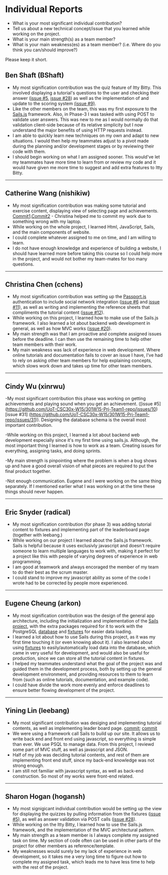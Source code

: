 # Individual Reports

- What is your most significant individual contribution?
- Tell us about a new technical concept/issue that you learned while working on the project.
- What is your main strength(s) as a team member?
- What is your main weakness(es) as a team member? (i.e. Where do you think you can/should improve?)

Please keep it short.

## Ben Shaft (BShaft)
- My most signification contribution was the quiz feature of Itty Bitty. This involved displaying a tutorial's questions to the user and checking their answer ([issue #5,](https://github.com/UoT-CSC30x-W15/301W15-Prj-Team1-repo/issues/5) [issue #28](https://github.com/UoT-CSC30x-W15/301W15-Prj-Team1-repo/issues/28)) as well as the implementation of and update to the scoring system [(issue #9)](https://github.com/UoT-CSC30x-W15/301W15-Prj-Team1-repo/issues/9).
- Like the other members on the team, this was my first exposure to the [Sails.js](http://sailsjs.org/#!/) framework. Also, in Phase-3 I was tasked with using POST to validate user answers. This was new to me as I would normally do that validation client-side because of its relative simplicity but I now understand the major benefits of using HTTP requests instead.
- I am able to quickly learn new techniques on my own and adapt to new situations. I would then help my teammates adjust to a pivot made during the planning and/or development stages or by reviewing their code with them.
- I should begin working on what I am assigned sooner. This would've let my teammates have more time to learn from or review my code and it would have given me more time to suggest and add extra features to Itty Bitty.

---

## Catherine Wang (nishikiw)
- My most signification contribution was making some tutorial and exercise content, displaying view of selecting page and achievements. [Commit1](https://github.com/UoT-CSC30x-W15/301W15-Prj-Team1-repo/commit/ed8b3bd02f24a9821d5c81091c733c822252272b).[Commit2](https://github.com/UoT-CSC30x-W15/301W15-Prj-Team1-repo/commit/84beea30853fc3af702222aa9eb305e16484164a) - Christina helped me to commit my work due to something wrong with my laptop.
- While working on the whole project, I learned Html, JavaScript, Sails, and the main components of website.
- I could complete whatever assigned to me on time, and I am willing to learn.
- I do not have enough knowledge and experience of building a website, I should have learned more before taking this course so I could help more in the project, and would not bother my team-mates for too many questions.

---

## Christina Chen (cchens)
- My most signification contribution was setting up the [Passport.js](http://passportjs.org/) authentication to include social network integration ([issue #6](https://github.com/UoT-CSC30x-W15/301W15-Prj-Team1-repo/issues/6) and [issue #11](https://github.com/UoT-CSC30x-W15/301W15-Prj-Team1-repo/issues/11)), as well as writing and implementing the reference sheets that compliments the tutorial content ([issue #12](https://github.com/UoT-CSC30x-W15/301W15-Prj-Team1-repo/issues/12)).
- While working on this project, I learned how to make use of the Sails.js framework. I also learned a lot about backend web development in general, as well as how MVC works ([issue #20](https://github.com/UoT-CSC30x-W15/301W15-Prj-Team1-repo/issues/20)).
- My main strength was that I am proactive and complete assigned issues before the deadline. I can then use the remaining time to help other team members with their work.
- My main weakness was lack of experience in web development. Where online tutorials and documentation fails to cover an issue I have, I've had to rely on asking other team members for help explaining concepts, which slows work down and takes up time for other team members. 

---

## Cindy Wu (xinrwu)
-My most significant contribution this phase was working on getting achievements and playing sound when you get an achievement. ([issue #5] (https://github.com/UoT-CSC30x-W15/301W15-Prj-Team1-repo/issues/10) [issue #31] (https://github.com/UoT-CSC30x-W15/301W15-Prj-Team1-repo/issues/31)). Designing the database schema is the overall most important contribution.

-While working on this project, I learned a lot about backend web development especially since it's my first time using sails.js. Although, the most important thing I learned is how to work as a team. Creating issues for everything, assigning tasks, and doing sprints.

-My main strength is pinpointing where the problem is when a bug shows up and have a good overall vision of what pieces are required to put the final product together.

-Not enough communication. Eugene and I were working on the same thing separately. If I mentioned earlier what I was working on at the time these things should never happen.

---

## Eric Snyder (radical)
- My most signification contribution (for phase 3) was adding tutorial content to fixtures and implementing part of the leaderboard page (together with leebang.)
- While working on our project I learned about the Sails.js framework. Sails is helpful because it uses exclusivly javascript and doesn't require someone to learn multiple languages to work with, making it perfect for a project like this with people of varying degrees of experience in web programming.
- I am good at teamwork and always encoraged the member of my team to do their best as the scrum master.
- I could stand to improve my javascript ability as some of the code I wrote had to be corrected by people more experienced.

---

## Eugene Cheung (arkon)
- My most signification contribution was the design of the general app architecture, including the initialization and implementation of the [Sails project](https://github.com/UoT-CSC30x-W15/301W15-Prj-Team1-repo/commit/dbd7316cd650f4504918ae0f8a563e9f2a795ea3), with the extra packages required for it to work with the PostgreSQL [database](https://github.com/UoT-CSC30x-W15/301W15-Prj-Team1-repo/commit/346c24fa775613a07d1a1bf13f9b7ed3fcadf827) and [fixtures](https://github.com/UoT-CSC30x-W15/301W15-Prj-Team1-repo/commit/f08710de7c07b07e648096bd17426bc60d41403f) for easier data loading.
- I learned a lot about how to use Sails during this project, as it was my first time touching it (or even knowing about it). I also learned about using [fixtures](https://github.com/UoT-CSC30x-W15/301W15-Prj-Team1-repo/tree/master/test/fixtures) to easily/automatically load data into the database, which came in very useful for development, and would also be useful for production, since we can store all the tutorial content in fixtures.
- I helped my teammates understand what the goal of the project was and guided them in the development process, both by setting up the general development environment, and providing resources to them to learn from (such as online tutorials, documentation, and example code).
- I could have divide the work more evenly and enforce deadlines to ensure better flowing development of the project.

---

## Yining Lin (leebang)
- My most significant contribution was desiging and implementing tutorial contents, as well as implementing leader board page. 
[commit](https://github.com/UoT-CSC30x-W15/301W15-Prj-Team1-repo/commit/ac8b2a2abd8b58321345d61ece31600da3ad9442); 
[commit](https://github.com/UoT-CSC30x-W15/301W15-Prj-Team1-repo/commit/4aee179ac185690057152c2af8b9a3a4e158db7f)
- We were using a framework call Sails to build up our site. It allows us to write back end and front end using javascript, so everything is simple than ever. We use PSQL to manage data. From this project, I reviewd some part of MVC stuff, as well as javascript and JSON.
- Half of my job was deciding tutorial contents, and rest of them are implementing front end stuff, since my back-end knowledge was not strong enough.
- I am still not familiar with javascript syntax, as well as back-end construction. So most of my works were front-end related. 

---

## Sharon Hogan (hogansh)
- My most signigicant individual contribution would be setting up the view for displaying the quizzes by pulling information from the fixtures ([issue #5](https://github.com/UoT-CSC30x-W15/301W15-Prj-Team1-repo/issues/5#event-237769527)), as well as answer validation via POST calls ([issue #28](https://github.com/UoT-CSC30x-W15/301W15-Prj-Team1-repo/issues/28)).
- While working on the Itty Bitty, I learned how to use the Sails.js framework, and the implementation of the MVC architectural pattern.
- My main strength as a team member is I always complete my assigned task on time. My section of code often can be used in other parts of the project for other members as reference/template.
- My weaknesses would surely be my lack of experience in web development, so it takes me a very long time to figure out how to complete my assigned task, which leads me to have less time to help with the rest of the project.
